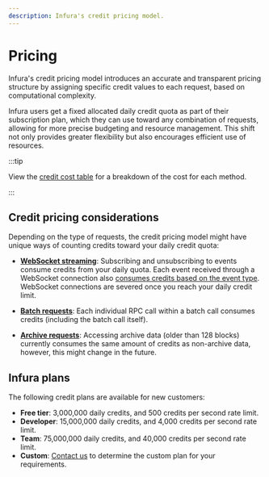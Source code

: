 ```yaml
---
description: Infura's credit pricing model.
---
```


# Pricing

Infura's credit pricing model introduces an accurate and transparent pricing structure by assigning
specific credit values to each request, based on computational complexity.

Infura users get a fixed allocated daily credit quota as part of their subscription plan, which they can
use toward any combination of requests, allowing for more precise budgeting and resource management.
This shift not only provides greater flexibility but also encourages efficient use of resources.

:::tip

View the [credit cost table](credit-cost.mdx) for a breakdown of the cost for each method.

:::

## Credit pricing considerations

Depending on the type of requests, the credit pricing model might have unique ways of counting
credits toward your daily credit quota:

- [**WebSocket streaming**](../../concepts/websockets.md#pricing): Subscribing and unsubscribing to events consume credits from your
    daily quota. Each event received through a WebSocket connection also
    [consumes credits based on the event type](credit-cost.mdx#subscription-events).
    WebSocket connections are severed once you reach your daily credit limit.

- [**Batch requests**](../../how-to/make-batch-requests.md): Each individual RPC call
    within a batch call consumes credits (including the batch call itself).

- [**Archive requests**](../../concepts/archive-data.md): Accessing archive data (older than 128 blocks)
    currently consumes the same amount of credits as non-archive data, however, this might change in the future.

## Infura plans

The following credit plans are available for new customers:

- **Free tier**: 3,000,000 daily credits, and 500 credits per second rate limit.
- **Developer**: 15,000,000 daily credits, and 4,000 credits per second rate limit.
- **Team**: 75,000,000 daily credits, and 40,000 credits per second rate limit.
- **Custom**: [Contact us](https://www.infura.io/contact) to determine the custom plan for your requirements.
